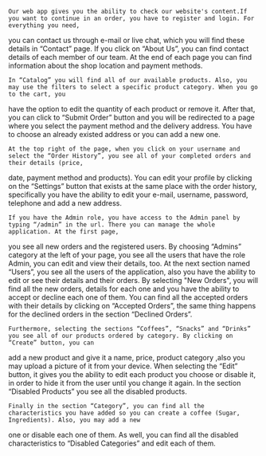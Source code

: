 	Our web app gives you the ability to check our website's content.If you want to continue in an order, you have to register and login. For everything you need, 
you can contact us through e-mail or live chat, which you will find these details in “Contact” page. If you click on “About Us”, you can find contact details of each 
member of our team. At the end of each page you can find information about the shop location and payment methods.
	
	In “Catalog” you will find all of our available products. Also, you may use the filters to select a specific product category. When you go to the cart, you
have the option to edit the quantity of each product or remove it. After that, you can click to “Submit Order” button and you will be redirected to a page where you 
select the payment method and the delivery address. You have to choose an already existed address or you can add a new one.
	
	At the top right of the page, when you click on your username and select the “Order History”, you see all of your completed orders and their details (price,
date, payment method and products). You can edit your profile by clicking on the “Settings” button that exists at the same place with the order history, specifically
you have the ability to edit your e-mail, username, password, telephone and add a new address.
	
	If you have the Admin role, you have access to the Admin panel by typing “/admin” in the url. There you can manage the whole application. At the first page, 
you see all new orders and the registered users. By choosing “Admins” category at the left of your page, you see all the users that have the role Admin, you can edit 
and view their details, too. At the next section named “Users”, you see all the users of the application, also you have the ability to edit or see their details and 
their orders. By selecting "New Orders", you will find all the new orders, details for each one and you have the ability to accept or decline each one of them. You can 
find all the accepted orders with their details by clicking on “Accepted Orders”, the same thing happens for the declined orders in the section “Declined Orders”.
	
	Furthermore, selecting the sections “Coffees”, “Snacks” and “Drinks” you see all of our products ordered by category. By clicking on “Create” button, you can 
add a new product and give it a name, price, product category ,also you may upload a picture of it from your device. When selecting the “Edit” button, it gives you the 
ability to edit each product you choose or disable it, in order to hide it from the user until you change it again. In the section “Disabled Products” you see all the 
disabled products. 
	
	Finally in the section “Category”, you can find all the characteristics you have added so you can create a coffee (Sugar, Ingredients). Also, you may add a new 
one or disable each one of them. As well, you can find all the disabled characteristics to “Disabled Categories” and edit each of them.
